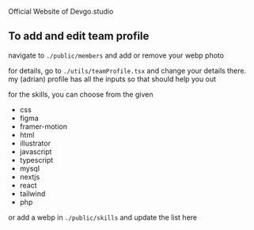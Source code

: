 Official Website of Devgo.studio

## To add and edit team profile

navigate to `./public/members` and add or remove your webp photo

for details, go to `./utils/teamProfile.tsx` and change your details there. my (adrian) profile has all the inputs so that should help you out

for the skills, you can choose from the given

-   css
-   figma
-   framer-motion
-   html
-   illustrator
-   javascript
-   typescript
-   mysql
-   nextjs
-   react
-   tailwind
-   php

or add a webp in `./public/skills` and update the list here
